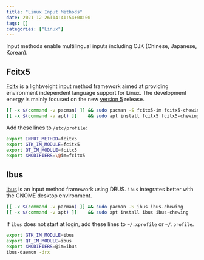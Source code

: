 ```yaml
---
title: "Linux Input Methods"
date: 2021-12-26T14:41:54+08:00
tags: []
categories: ["Linux"]
---
```


Input methods enable multilingual inputs including CJK (Chinese, Japanese, Korean).

<!--more-->

## Fcitx5

[Fcitx](https://wiki.archlinux.org/index.php/Fcitx) is a lightweight input method framework aimed at providing environment independent language support for Linux. The development energy is mainly focused on the new [version 5](https://wiki.archlinux.org/index.php/Fcitx5) release.

```bash
[[ -x $(command -v pacman) ]] && sudo pacman -S fcitx5-im fcitx5-chewing fcitx5-material-color
[[ -x $(command -v apt) ]]    && sudo apt install fcitx5 fcitx5-chewing fcitx5-material-color
```

Add these lines to `/etc/profile`:

```bash
export INPUT_METHOD=fcitx5
export GTK_IM_MODULE=fcitx5
export QT_IM_MODULE=fcitx5
export XMODIFIERS=\@im=fcitx5
```

## Ibus

[ibus](https://github.com/ibus/ibus) is an input method framework using DBUS. `ibus` integrates better with the GNOME desktop environment.

```bash
[[ -x $(command -v pacman) ]] && sudo pacman -S ibus ibus-chewing
[[ -x $(command -v apt) ]]    && sudo apt install ibus ibus-chewing
```

If `ibus` does not start at login, add these lines to `~/.xprofile` or `~/.profile`.

```bash
export GTK_IM_MODULE=ibus
export QT_IM_MODULE=ibus
export XMODIFIERS=@im=ibus
ibus-daemon -drx
```
